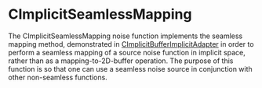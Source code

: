 # CImplicitSeamlessMapping #

The CImplicitSeamlessMapping noise function implements the seamless mapping method, demonstrated in [CImplicitBufferImplicitAdapter](CImplicitBufferImplicitAdapter.md) in order to perform a seamless mapping of a source noise function in implicit space, rather than as a mapping-to-2D-buffer operation. The purpose of this function is so that one can use a seamless noise source in conjunction with other non-seamless functions.